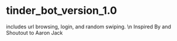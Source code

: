 # tinder_bot_version_1.0
includes url browsing, login, and random swiping.    \n
Inspired By and Shoutout to Aaron Jack

